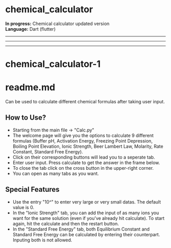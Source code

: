 # chemical_calculator

<b>In progress:</b> Chemical calculator updated version<br/>
<b>Language:</b> Dart (flutter)

<hr><hr><hr>

# chemical_calculator-1

<h1>readme.md</h1>

Can be used to calculate different chemical formulas after taking user input.

<h2>How to Use?</h2>

<ul>
  <li>Starting from the main file -> "Calc.py"</li>
  <li>The welcome page will give you the options to calculate 9 different formulas (Buffer pH, Activation Energy, Freezing Point Depression, Boiling Point Elevation, Ionic Strength, Beer Lambert Law, Molarity, Rate Constant, Standard Free Energy).</li>
  <li>Click on their corresponding buttons will lead you to a seperate tab.</li>
  <li>Enter user input. Press calculate to get the answer in the frame below.</li>
  <li>To close the tab click on the cross button in the upper-right corner.</li>
  <li>You can open as many tabs as you want.</li>
</ul>

<h2>Special Features</h2>
<ul>
  <li>Use the entry "10^" to enter very large or very small datas. The default value is 0.</li>
  <li>In the "Ionic Strength" tab, you can add the input of as many ions you want for the same solution (even if you've already hit calculate). To start again, hit the calculate and then the restart button.</li>
  <li>In the "Standard Free Energy" tab, both Equilibrium Constant and Standard Free Energy can be calculated by entering their counterpart. Inputing both is not allowed.</li>
